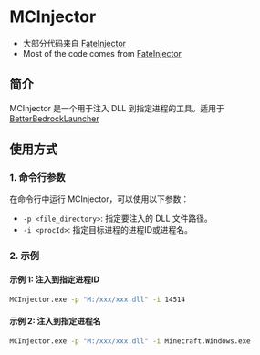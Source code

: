 # MCInjector
- 大部分代码来自 [FateInjector](https://github.com/fligger/FateInjector)
- Most of the code comes from [FateInjector](https://github.com/fligger/FateInjector)

## 简介

MCInjector 是一个用于注入 DLL 到指定进程的工具。适用于[BetterBedrockLauncher](https://github.com/Chlna6666/BetterBedrockLauncherCore)



## 使用方式

### 1. 命令行参数

在命令行中运行 MCInjector，可以使用以下参数：

- `-p <file_directory>`: 指定要注入的 DLL 文件路径。
- `-i <procId>`: 指定目标进程的进程ID或进程名。

### 2. 示例

#### 示例 1: 注入到指定进程ID

```bash
MCInjector.exe -p "M:/xxx/xxx.dll" -i 14514
```
#### 示例 2: 注入到指定进程名
```bash
MCInjector.exe -p "M:/xxx/xxx.dll" -i Minecraft.Windows.exe
```

